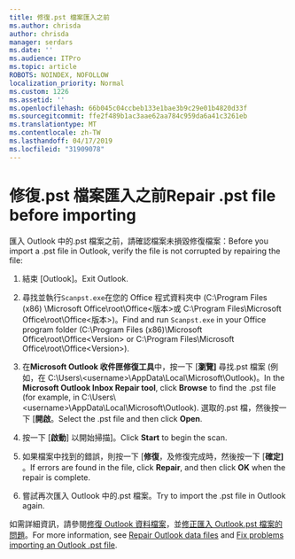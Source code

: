 ```yaml
---
title: 修復.pst 檔案匯入之前
ms.author: chrisda
author: chrisda
manager: serdars
ms.date: ''
ms.audience: ITPro
ms.topic: article
ROBOTS: NOINDEX, NOFOLLOW
localization_priority: Normal
ms.custom: 1226
ms.assetid: ''
ms.openlocfilehash: 66b045c04ccbeb133e1bae3b9c29e01b4820d33f
ms.sourcegitcommit: ffe2f489b1ac3aae62aa784c959da6a41c3261eb
ms.translationtype: MT
ms.contentlocale: zh-TW
ms.lasthandoff: 04/17/2019
ms.locfileid: "31909078"
---
```

# <a name="repair-pst-file-before-importing"></a><span data-ttu-id="d74b8-102">修復.pst 檔案匯入之前</span><span class="sxs-lookup"><span data-stu-id="d74b8-102">Repair .pst file before importing</span></span>

<span data-ttu-id="d74b8-103">匯入 Outlook 中的.pst 檔案之前，請確認檔案未損毀修復檔案：</span><span class="sxs-lookup"><span data-stu-id="d74b8-103">Before you import a .pst file in Outlook, verify the file is not corrupted by repairing the file:</span></span>

1. <span data-ttu-id="d74b8-104">結束 [Outlook]。</span><span class="sxs-lookup"><span data-stu-id="d74b8-104">Exit Outlook.</span></span>

2. <span data-ttu-id="d74b8-105">尋找並執行`Scanpst.exe`在您的 Office 程式資料夾中 (C:\Program Files (x86) \Microsoft Office\root\Office\<版本\>或 C:\Program Files\Microsoft Office\root\Office\<版本\>)。</span><span class="sxs-lookup"><span data-stu-id="d74b8-105">Find and run `Scanpst.exe` in your Office program folder (C:\Program Files (x86)\Microsoft Office\root\Office\<Version\> or C:\Program Files\Microsoft Office\root\Office\<Version\>).</span></span>

3. <span data-ttu-id="d74b8-106">在**Microsoft Outlook 收件匣修復工具**中，按一下 [**瀏覽]** 尋找.pst 檔案 (例如，在 C:\Users\\<username\>\AppData\Local\Microsoft\Outlook)。</span><span class="sxs-lookup"><span data-stu-id="d74b8-106">In the **Microsoft Outlook Inbox Repair tool**, click **Browse** to find the .pst file (for example, in C:\Users\\<username\>\AppData\Local\Microsoft\Outlook).</span></span> <span data-ttu-id="d74b8-107">選取的.pst 檔，然後按一下 [**開啟**。</span><span class="sxs-lookup"><span data-stu-id="d74b8-107">Select the .pst file and then click **Open**.</span></span>

4. <span data-ttu-id="d74b8-108">按一下 [**啟動**] 以開始掃描]。</span><span class="sxs-lookup"><span data-stu-id="d74b8-108">Click **Start** to begin the scan.</span></span>

5. <span data-ttu-id="d74b8-109">如果檔案中找到的錯誤，則按一下 [**修復**，及修復完成時，然後按一下 [**確定]** 。</span><span class="sxs-lookup"><span data-stu-id="d74b8-109">If errors are found in the file, click **Repair**, and then click **OK** when the repair is complete.</span></span>

6. <span data-ttu-id="d74b8-110">嘗試再次匯入 Outlook 中的.pst 檔案。</span><span class="sxs-lookup"><span data-stu-id="d74b8-110">Try to import the .pst file in Outlook again.</span></span>

<span data-ttu-id="d74b8-111">如需詳細資訊，請參閱[修復 Outlook 資料檔案](https://support.office.com/article/25663bc3-11ec-4412-86c4-60458afc5253)，並[修正匯入 Outlook.pst 檔案的問題](https://support.office.com/article/2d2e50dc-5c36-4ab2-ab50-f1be733b3d6e)。</span><span class="sxs-lookup"><span data-stu-id="d74b8-111">For more information, see [Repair Outlook data files](https://support.office.com/article/25663bc3-11ec-4412-86c4-60458afc5253) and [Fix problems importing an Outlook .pst file](https://support.office.com/article/2d2e50dc-5c36-4ab2-ab50-f1be733b3d6e).</span></span>
